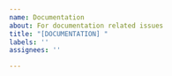 ```yaml
---
name: Documentation
about: For documentation related issues
title: "[DOCUMENTATION] "
labels: ''
assignees: ''

---
```



